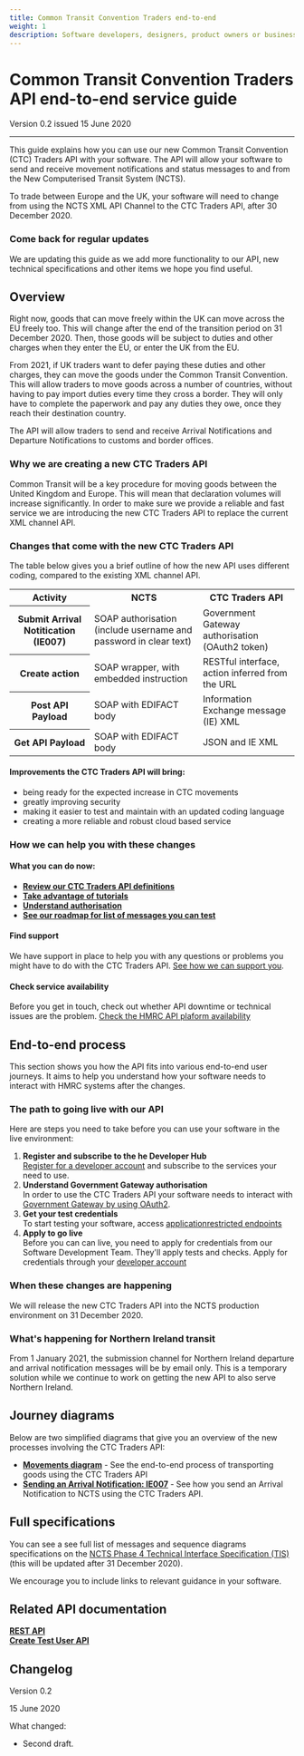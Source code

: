 ```yaml
---
title: Common Transit Convention Traders end-to-end
weight: 1
description: Software developers, designers, product owners or business analysts. Integrate your software with Common Transit Convention Traders API.
---
```


# Common Transit Convention Traders API end-to-end service guide

Version 0.2 issued 15 June 2020
***

This guide explains how you can use our new Common Transit Convention (CTC) Traders API with your software. The API will allow your software to send and receive movement notifications and status messages to and from the New Computerised Transit System (NCTS). 

To trade between Europe and the UK, your software will need to change from using the NCTS XML API Channel to the CTC Traders API, after 30 December 2020.


### Come back for regular updates

We are updating this guide as we add more functionality to our API, new technical specifications and other items we hope you find useful. 



## Overview

Right now, goods that can move freely within the UK can move across the EU freely too. This will change after the end of the transition period on 31 December 2020. Then, those goods will be subject to duties and other charges when they enter the EU, or enter the UK from the EU.

From 2021, if UK traders want to defer paying these duties and other charges, they can move the goods under the Common Transit Convention. This will allow traders to move goods across a number of countries, without having to pay import duties every time they cross a border. They will only have to complete the paperwork and pay any duties they owe, once they reach their destination country.

The API will allow traders to send and receive Arrival Notifications and Departure Notifications to customs and border offices.



### Why we are creating a new CTC Traders API

Common Transit will be a key procedure for moving goods between the United Kingdom and Europe. This will mean that declaration volumes will increase significantly. In order to make sure we provide a reliable and fast service we are introducing the new CTC Traders API to replace the current XML channel API.


### Changes that come with the new CTC Traders API

The table below gives you a brief outline of how the new API uses different coding, compared to the existing XML channel API.   

<table>
  <tr>
    <th>Activity</th>
    <th>NCTS</th>
    <th>CTC Traders API</th>
  </tr>
  <tr>
    <th>Submit Arrival Notitication (IE007)</th>
    <td>SOAP authorisation (include username and password in clear text)</td>
    <td>Government Gateway authorisation (OAuth2 token)</td>
  </tr>
  <tr>
    <th>Create action</th>
    <td>SOAP wrapper, with embedded instruction</td>
    <td>RESTful interface, action inferred from the URL</td>
  </tr>
  <tr>
    <th>Post API Payload</th>
    <td>SOAP with EDIFACT body</td>
    <td>Information Exchange message (IE) XML</td>
  </tr>
  <tr>
    <th>Get API Payload</th>
    <td>SOAP with EDIFACT body</td>
    <td>JSON and IE XML</td>
  </tr>
</table>

</body>
</html>



#### Improvements the CTC Traders API will bring:  
* being ready for the expected increase in CTC movements  
* greatly improving security   
* making it easier to test and maintain with an updated coding language      
* creating a more reliable and robust cloud based service



### How we can help you with these changes

#### What you can do now: 
- **[Review our CTC Traders API definitions](https://developer.qa.tax.service.gov.uk/api-documentation/docs/api/service/common-transit-convention-traders/1.0)**  
- **[Take advantage of tutorials](https://developer.qa.tax.service.gov.uk/api-documentation/docs/tutorials)** 
- **[Understand authorisation](https://developer.qa.tax.service.gov.uk/api-documentation/docs/authorisation)**
- **[See our roadmap for list of messages you can test](https://developer.qa.tax.service.gov.uk/roadmaps/common-transit-convention-traders-roadmap/#backlog)**

#### Find support

We have support in place to help you with any questions or problems you might have to do with the CTC Traders API. [See how we can support you](documentation/get-support.html). 


#### Check service availability
Before you get in touch, check out whether API downtime or technical issues are the problem. [Check the HMRC API plaform availability](https://api-platform-status.production.tax.service.gov.uk/?_ga=2.145121908.112811846.1587044117-960820992.1580203223)    


 
## End-to-end process

This section shows you how the API fits into various end-to-end user journeys. It aims to help you understand how your software needs to interact with HMRC systems after the changes.


### The path to going live with our API

Here are steps you need to take before you can use your software in the live environment:

1. **Register and subscribe to the he Developer Hub**  
[Register for a developer account](https://developer.service.hmrc.gov.uk/developer/registration) and subscribe to the services your need to use.  
2. **Understand Government Gateway authorisation**    
In order to use the CTC Traders API your software needs to interact with [Government Gateway by using OAuth2](https://developer.service.hmrc.gov.uk/api-documentation/docs/authorisation/user-restricted-endpoints). 
3. **Get your test credentials**    
To start testing your software, access [applicationrestricted endpoints](https://developer.service.hmrc.gov.uk/api-documentation/docs/authorisation/application-restricted-endpoints) 
4. **Apply to go live**     
Before you can can live, you need to apply for credentials from our Software Development Team. They'll apply tests and checks. Apply for credentials through your [developer account](https://developer.service.hmrc.gov.uk/developer/registration) 



### When these changes are happening 

We will release the new CTC Traders API into the NCTS production environment on 31 December 2020.


### What's happening for Northern Ireland transit

From 1 January 2021, the submission channel for Northern Ireland departure and arrival notification messages will be by email only. This is a temporary solution while we continue to work on getting the new API to also serve Northern Ireland. 


## Journey diagrams

Below are two simplified diagrams that give you an overview of the new processes involving the CTC Traders API:

- **[Movements diagram](documentation/diagram-pages/movements-diagram.html.html.md)** - See the end-to-end process of transporting goods using the CTC Traders API
- **[Sending an Arrival Notification: IE007](documentation/diagram-pages/arrivals-diagram.html.md)** - See how you send an Arrival Notification to NCTS using the CTC Traders API.  


## Full specifications
You can see a see full list of messages and sequence diagrams specifications on the [NCTS Phase 4 Technical Interface Specification (TIS)](https://www.gov.uk/government/publications/new-computerised-transit-system-technical-specifications) (this will be updated after 31 December 2020).   


We encourage you to include links to relevant guidance in your software.





## Related API documentation
<!--- Section owner: MTD Programme --->

  **[REST API](https://developer.service.hmrc.gov.uk/api-documentation/docs/api/service/common-transit-convention-traders/1.0)**  
  **[Create Test User API](https://developer.service.hmrc.gov.uk/api-documentation/docs/api/service/api-platform-test-user/1.0)**

## Changelog
<!--- Section owner: MTD Programme --->

Version 0.2

15 June 2020

What changed:

* Second draft.
